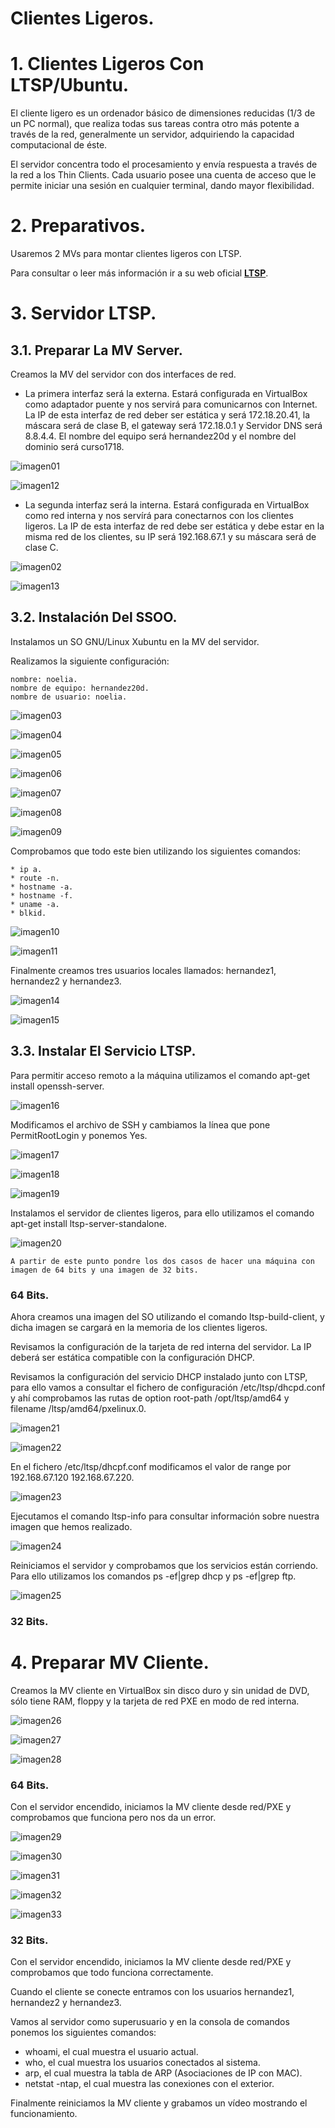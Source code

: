 # **Clientes Ligeros.**

# **1. Clientes Ligeros Con LTSP/Ubuntu.**

El cliente ligero es un ordenador básico de dimensiones reducidas (1/3 de un PC normal), que realiza todas sus tareas contra otro más potente a través de la red, generalmente un servidor, adquiriendo la capacidad computacional de éste.

El servidor concentra todo el procesamiento y envía respuesta a través de la red a los Thin Clients. Cada usuario posee una cuenta de acceso que le permite iniciar una sesión en cualquier terminal, dando mayor flexibilidad.

# **2. Preparativos.**

Usaremos 2 MVs para montar clientes ligeros con LTSP.

Para consultar o leer más información ir a su web oficial **[LTSP](http://www.ltsp.org/)**.

# **3. Servidor LTSP.**

## **3.1. Preparar La MV Server.**

Creamos la MV del servidor con dos interfaces de red.

* La primera interfaz será la externa. Estará configurada en VirtualBox como adaptador puente y nos servirá para comunicarnos con Internet. La IP de esta interfaz de red deber ser estática y será 172.18.20.41, la máscara será de clase B, el gateway será 172.18.0.1 y Servidor DNS será 8.8.4.4. El nombre del equipo será hernandez20d y el nombre del dominio será curso1718.

![imagen01](./images/a1_clientes_ligeros/01.png)

![imagen12](./images/a1_clientes_ligeros/12.png)

* La segunda interfaz será la interna. Estará configurada en VirtualBox como red interna y nos servírá para conectarnos con los clientes ligeros. La IP de esta interfaz de red debe ser estática y debe estar en la misma red de los clientes, su IP será 192.168.67.1 y su máscara será de clase C.

![imagen02](./images/a1_clientes_ligeros/02.png)

![imagen13](./images/a1_clientes_ligeros/13.png)

## **3.2. Instalación Del SSOO.**

Instalamos un SO GNU/Linux Xubuntu en la MV del servidor.

Realizamos la siguiente configuración:

~~~
nombre: noelia.
nombre de equipo: hernandez20d.
nombre de usuario: noelia.
~~~

![imagen03](./images/a1_clientes_ligeros/03.png)

![imagen04](./images/a1_clientes_ligeros/04.png)

![imagen05](./images/a1_clientes_ligeros/05.png)

![imagen06](./images/a1_clientes_ligeros/06.png)

![imagen07](./images/a1_clientes_ligeros/07.png)

![imagen08](./images/a1_clientes_ligeros/08.png)

![imagen09](./images/a1_clientes_ligeros/09.png)

Comprobamos que todo este bien utilizando los siguientes comandos:

~~~
* ip a.
* route -n.
* hostname -a.
* hostname -f.
* uname -a.
* blkid.
~~~

![imagen10](./images/a1_clientes_ligeros/10.png)

![imagen11](./images/a1_clientes_ligeros/11.png)

Finalmente creamos tres usuarios locales llamados: hernandez1, hernandez2 y hernandez3.

![imagen14](./images/a1_clientes_ligeros/14.png)

![imagen15](./images/a1_clientes_ligeros/15.png)

## **3.3. Instalar El Servicio LTSP.**

Para permitir acceso remoto a la máquina utilizamos el comando apt-get install openssh-server.

![imagen16](./images/a1_clientes_ligeros/16.png)

Modificamos el archivo de SSH y cambiamos la línea que pone PermitRootLogin y ponemos Yes.

![imagen17](./images/a1_clientes_ligeros/17.png)

![imagen18](./images/a1_clientes_ligeros/18.png)

![imagen19](./images/a1_clientes_ligeros/19.png)

Instalamos el servidor de clientes ligeros, para ello utilizamos el comando apt-get install ltsp-server-standalone.

![imagen20](./images/a1_clientes_ligeros/20.png)

~~~
A partir de este punto pondre los dos casos de hacer una máquina con imagen de 64 bits y una imagen de 32 bits.
~~~

### **64 Bits.**

Ahora creamos una imagen del SO utilizando el comando ltsp-build-client, y dicha imagen se cargará en la memoria de los clientes ligeros.

Revisamos la configuración de la tarjeta de red interna del servidor. La IP deberá ser estática compatible con la configuración DHCP.

Revisamos la configuración del servicio DHCP instalado junto con LTSP, para ello vamos a consultar el fichero de configuración /etc/ltsp/dhcpd.conf y ahí comprobamos las rutas de option root-path /opt/ltsp/amd64 y filename /ltsp/amd64/pxelinux.0.

![imagen21](./images/a1_clientes_ligeros/21.png)

![imagen22](./images/a1_clientes_ligeros/22.png)

En el fichero /etc/ltsp/dhcpf.conf modificamos el valor de range por 192.168.67.120 192.168.67.220.

![imagen23](./images/a1_clientes_ligeros/23.png)

Ejecutamos el comando ltsp-info para consultar información sobre nuestra imagen que hemos realizado.

![imagen24](./images/a1_clientes_ligeros/24.png)

Reiniciamos el servidor y comprobamos que los servicios están corriendo. Para ello utilizamos los comandos ps -ef|grep dhcp y ps -ef|grep ftp.

![imagen25](./images/a1_clientes_ligeros/25.png)

### **32 Bits.**

# **4. Preparar MV Cliente.**

Creamos la MV cliente en VirtualBox sin disco duro y sin unidad de DVD, sólo tiene RAM, floppy y la tarjeta de red PXE en modo de red interna.

![imagen26](./images/a1_clientes_ligeros/26.png)

![imagen27](./images/a1_clientes_ligeros/27.png)

![imagen28](./images/a1_clientes_ligeros/28.png)

### **64 Bits.**

Con el servidor encendido, iniciamos la MV cliente desde red/PXE y comprobamos que funciona pero nos da un error.

![imagen29](./images/a1_clientes_ligeros/29.png)

![imagen30](./images/a1_clientes_ligeros/30.png)

![imagen31](./images/a1_clientes_ligeros/31.png)

![imagen32](./images/a1_clientes_ligeros/32.png)

![imagen33](./images/a1_clientes_ligeros/33.png)

### **32 Bits.**

Con el servidor encendido, iniciamos la MV cliente desde red/PXE y comprobamos que todo funciona correctamente.

Cuando el cliente se conecte entramos con los usuarios hernandez1, hernandez2 y hernandez3.

Vamos al servidor como superusuario y en la consola de comandos ponemos los siguientes comandos:

* whoami, el cual muestra el usuario actual.
* who, el cual muestra los usuarios conectados al sistema.
* arp, el cual muestra la tabla de ARP (Asociaciones de IP con MAC).
* netstat -ntap, el cual muestra las conexiones con el exterior.

Finalmente reiniciamos la MV cliente y grabamos un vídeo mostrando el funcionamiento.

[]()
